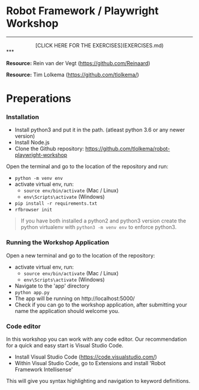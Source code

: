 # Robot Framework / Playwright Workshop

***
<center>[CLICK HERE FOR THE EXERCISES](EXERCISES.md)</center>
***

**Resource:** Rein van der Vegt (https://github.com/Reinaard)

**Resource:** Tim Lolkema (https://github.com/tlolkema/)

# Preperations

### Installation

- Install python3 and put it in the path. (atleast python 3.6 or any newer version)
- Install Node.js
- Clone the Github repository: https://github.com/tlolkema/robot-playwright-workshop

Open the terminal and go to the location of the repository and run:
- `python -m venv env`
- activate virtual env, run:
    - `source env/bin/activate` (Mac / Linux)
    - `env\Scripts\activate` (Windows)
- `pip install -r requirements.txt`
- `rfbrowser init`

> If you have both installed a python2 and python3 version create the python virtualenv with `python3 -m venv env` to enforce python3.

### Running the Workshop Application

Open a new terminal and go to the location of the repository:
- activate virtual env, run:
    - `source env/bin/activate` (Mac / Linux)
    - `env\Scripts\activate` (Windows)
- Navigate to the 'app' directory
- `python app.py`
- The app will be running on http://localhost:5000/
- Check if you can go to the workshop application, after submitting your name the application should welcome you.

### Code editor

In this workshop you can work with any code editor.
Our recommendation for a quick and easy start is Visual Studio Code.

- Install Visual Studio Code (https://code.visualstudio.com/)
- Within Visual Studio Code, go to Extensions and install 'Robot Framework Intellisense'

This will give you syntax highlighting and navigation to keyword definitions.
